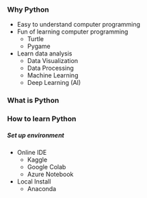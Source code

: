 ### Why Python

- Easy to understand computer programming
- Fun of learning computer programming
  - Turtle
  - Pygame
- Learn data analysis
  - Data Visualization
  - Data Processing
  - Machine Learning
  - Deep Learning (AI)
  
### What is Python

### How to learn Python

##### Set up environment

- Online IDE
  - Kaggle
  - Google Colab
  - Azure Notebook
- Local Install
  - Anaconda
